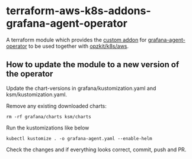 # terraform-aws-k8s-addons-grafana-agent-operator

A terraform module which provides the [custom addon](https://kops.sigs.k8s.io/addons/#custom-addons)
for [grafana-agent-operator](https://grafana.com/docs/agent/latest/operator/) to be used together
with [opzkit/k8s/aws](https://registry.terraform.io/modules/opzkit/k8s/aws/latest).

## How to update the module to a new version of the operator
Update the chart-versions in grafana/kustomization.yaml and ksm/kustomization.yaml.

Remove any existing downloaded charts:
```shell
rm -rf grafana/charts ksm/charts
```

Run the kustomizations like below
```shell
kubectl kustomize . -o grafana-agent.yaml --enable-helm
```

Check the changes and if everything looks correct, commit, push and PR.
